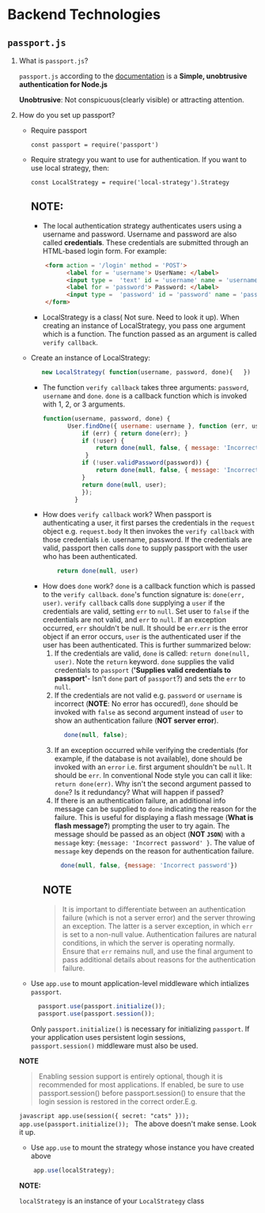 # Backend Technologies
## `passport.js`
1. What is `passport.js`?

   `passport.js` according to the [documentation](http://www.passportjs.org/) is a **Simple, unobtrusive authentication for Node.js**
   
      **Unobtrusive**: Not conspicuous(clearly visible) or attracting attention.
2. How do you set up passport?
     -  Require passport
     
         `const passport = require('passport')`
     -  Require strategy you want to use for authentication. If you want to use local strategy, then:
     
         `const LocalStrategy = require('local-strategy').Strategy`
         ## **NOTE**: 
         -  The local authentication strategy authenticates users using a username and password. Username and password are also called **credentials**. These credentials are submitted through an HTML-based login form. For example:
         ```html
             <form action = '/login' method = 'POST'>
                   <label for = 'username'> UserName: </label>
                   <input type =  'text' id = 'username' name = 'username' required >
                   <label for = 'password'> Password: </label>
                   <input type =  'password' id = 'password' name = 'password' required >
             </form>
         ```
         -  LocalStrategy is a class( Not sure. Need to look it up). When creating an instance of LocalStrategy, you pass one argument which is a function. The function passed as an argument is called `verify callback`.
     - Create an instance of LocalStrategy:
        ```javascript
           new LocalStrategy( function(username, password, done){   })   
        ```
          -  The function `verify callback` takes three arguments: `password`, `username` and `done`. `done` is a callback function which is invoked with 1, 2, or 3 arguments.
              ```javascript
              function(username, password, done) {
                     User.findOne({ username: username }, function (err, user) {
                         if (err) { return done(err); }
                         if (!user) {
                             return done(null, false, { message: 'Incorrect username.' });
                          }
                         if (!user.validPassword(password)) {
                             return done(null, false, { message: 'Incorrect password.' });
                         }
                         return done(null, user);
                         });
                       }
              ```
          -  How does `verify callback` work?
              When passport is authenticating a user, it first parses the credentials in the `request` object e.g. `request.body` It then invokes the `verify callback` with those credentials i.e. username, password. If the credentials are valid, passport then calls `done` to supply passport with the user who has been  authenticated.
              ```javascript
                  return done(null, user)
              ```
          -  How does `done` work?
              `done` is a callback function which is passed to the `verify callback`. `done`'s function signature is: `done(err, user)`. `verify callback`  calls `done` supplying a `user` if the credentials are valid, setting `err` to `null`. Set user to `false` if the credentials are not valid, and `err` to `null`. If an exception occurred, `err` shouldn't be null. It should be `err`.`err` is the error object if an error occurs, `user` is the authenticated user if the user has been authenticated. This is further summarized below:
              1. If the credentials are valid, `done` is called:  `return done(null, user)`. Note the `return` keyword. `done` supplies the valid credentials to `passport` (**'Supplies valid credentials to passport'**- Isn't `done` part of `passport`?) and sets the `err` to `null`.
              2. If the credentials are not valid e.g. `password` or `username` is incorrect (**NOTE**: No error has occured!), `done` should be invoked with `false` as second argument instead of `user` to show an authentication failure (**NOT server error**). 
              ```javascript
                    done(null, false);
              ```
              3. If an exception occurred while verifying the credentials (for example, if the database is not available), done should be invoked with an `error` i.e. first argument shouldn't be `null`. It should be `err`. In conventional Node style you can call it like: `return done(err)`. Why isn't the second argument passed to `done`? Is it redundancy? What will happen if passed? 
              4. If there is an authentication failure, an additional info message can be supplied to `done` indicating the reason for the failure. This is useful for displaying a flash message (**What is flash message?**) prompting the user to try again. The message should be passed as an object (**NOT `JSON`**) with a `message` key: `{message: 'Incorrect password' }`. The value of `message` key depends on the reason for authentication failure. 
              ```javascript
                   done(null, false, {message: 'Incorrect password'})
              ```
              ## **NOTE**
               > It is important to differentiate between an authentication failure (which is not a server error) and the server throwing an exception. The latter is a server exception, in which `err` is set to a non-null value. Authentication failures are natural conditions, in which the server is operating normally. Ensure that `err` remains null, and use the final argument to pass additional details about reasons for the authentication failure.
     - Use `app.use` to mount application-level middleware which intializes `passport`. 
        ```javascript
          passport.use(passport.initialize());
          passport.use(passport.session());
          ```
          Only `passport.initialize()` is necessary for initializing `passport`. If your application uses persistent login sessions,  
          `passport.session()` middleware must also be used.

      **NOTE**
      > Enabling session support is entirely optional, though it is recommended for most applications. If enabled, be sure to use     
        passport.session() before passport.session() to ensure that the login session is restored in the correct order.E.g.
       
     `javascript
           app.use(session({ secret: "cats" }));
           app.use(passport.initialize());
      `
      The above doesn't make sense. Look it up.
    - Use `app.use` to mount the strategy whose instance you have created above
    
    ```javascript
        app.use(localStrategy);
    ```
    **NOTE:**
    
    `localStrategy` is an instance of your `LocalStrategy` class
         
        
    

